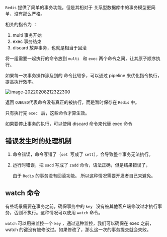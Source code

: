 `Redis` 提供了简单的事务功能。但是其相对于 关系型数据库中的事务模型更简单，没有那么严格。

相关的指令为 ：

1. multi 事务开始
2. exec 事务结束
3. discard 放弃事务，也就是相当于回滚

将一组需要一起执行的命令放到 `multi ` 和 `exec` 两个命令之间，让其原子顺序执行。

如果每一次事务操作涉及到的 命令比较多，可以通过 pipeline 来优化指令执行，提高执行效率。

![image-20220208212322300](https://wayne6.oss-cn-hangzhou.aliyuncs.com/img/image-20220208212322300.png)

返回 `QUEUED`代表命令没有真正的被执行，而是暂时保存在 `Redis` 中。

只有执行完 `exec ` 后，这些命令才算生效。

如果要停止事务的执行，可以使用 discard 命令来代替 exec 命令

## 错误发生时的处理机制

1. 命令错误，命令写错了（`set `写成了 `sett`），会导致整个事务无法执行。

2. 运行时错误，把 `sadd` 写成了 `zadd`  命令，语法正确，但是结果错误了，

   由于 `Redis` 的事务没有回滚功能。 所以这种情况需要开发者自己来避免。

## watch 命令

有些场景需要在事务之前，确保事务中的 `key ` 没有被其他客户端修改过才执行事务，否则不执行。这种情况可以使用 `watch` 命令。

`watch` 可以用来监控一个 `key` ，通过这种监控，我们可以确保在 exec 之前，watch 的键没有被修改过。如果修改了，那么这一次的事务提交就会失败。